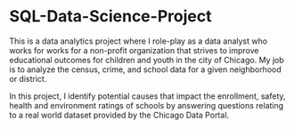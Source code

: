 # SQL-Data-Science-Project

This is a data analytics project where I role-play as a data analyst who works for works for a non-profit organization that strives to improve educational outcomes for 
children and youth in the city of Chicago. My job is to analyze the census, crime, and school data for a given neighborhood or district. 

In this project, I identify potential causes that impact the enrollment, safety, health and environment ratings of schools by answering questions relating to a 
real world dataset provided by the Chicago Data Portal. 
